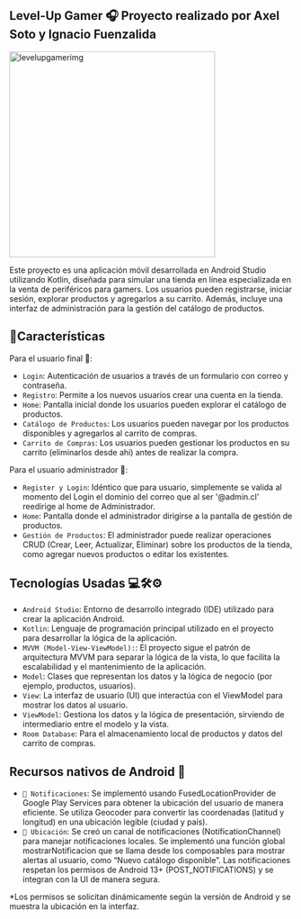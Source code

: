 ## Level-Up Gamer 🎧 Proyecto realizado por Axel Soto y Ignacio Fuenzalida
<img width="366" height="366" alt="levelupgamerimg" src="https://github.com/user-attachments/assets/52e1dc30-06e6-477c-93dc-f886625e6297" />

Este proyecto es una aplicación móvil desarrollada en Android Studio utilizando Kotlin, diseñada para simular una tienda en línea especializada en la venta de periféricos para gamers. Los usuarios pueden registrarse, iniciar sesión, explorar productos y agregarlos a su carrito. Además, incluye una interfaz de administración para la gestión del catálogo de productos.

## :hammer:Características
Para el usuario final 👤:
- `Login`:  Autenticación de usuarios a través de un formulario con correo y contraseña.
- `Registro`: Permite a los nuevos usuarios crear una cuenta en la tienda.
- `Home`: Pantalla inicial donde los usuarios pueden explorar el catálogo de productos.
- `Catálogo de Productos`: Los usuarios pueden navegar por los productos disponibles y agregarlos al carrito de compras.
- `Carrito de Compras`:  Los usuarios pueden gestionar los productos en su carrito (eliminarlos desde ahí) antes de realizar la compra.

Para el usuario administrador 👑:
- `Register y Login`: Idéntico que para usuario, simplemente se valida al momento del Login el dominio del correo que al ser '@admin.cl' reedirige al home de Administrador.
- `Home`: Pantalla donde el administrador dirigirse a la pantalla de gestión de productos.
- `Gestión de Productos`: El administrador puede realizar operaciones CRUD (Crear, Leer, Actualizar, Eliminar) sobre los productos de la tienda, como agregar nuevos productos o editar los existentes.

## Tecnologías Usadas 💻🛠️⚙️

- `Android Studio`: Entorno de desarrollo integrado (IDE) utilizado para crear la aplicación Android.
- `Kotlin`: Lenguaje de programación principal utilizado en el proyecto para desarrollar la lógica de la aplicación.
- `MVVM (Model-View-ViewModel):`:  El proyecto sigue el patrón de arquitectura MVVM para separar la lógica de la vista, lo que facilita la escalabilidad y el mantenimiento de la aplicación.
- `Model`: Clases que representan los datos y la lógica de negocio (por ejemplo, productos, usuarios).
- `View`: La interfaz de usuario (UI) que interactúa con el ViewModel para mostrar los datos al usuario.
- `ViewModel`: Gestiona los datos y la lógica de presentación, sirviendo de intermediario entre el modelo y la vista.
- `Room Database`: Para el almacenamiento local de productos y datos del carrito de compras.

## Recursos nativos de Android 🤖 
- `🔔 Notificaciones`: Se implementó usando FusedLocationProvider de Google Play Services para obtener la ubicación del usuario de manera eficiente. Se utiliza Geocoder para convertir las coordenadas (latitud y longitud) en una ubicación legible (ciudad y país).
- `📍 Ubicación`: Se creó un canal de notificaciones (NotificationChannel) para manejar notificaciones locales. Se implementó una función global mostrarNotificacion que se llama desde los composables para mostrar alertas al usuario, como “Nuevo catálogo disponible”. Las notificaciones respetan los permisos de Android 13+ (POST_NOTIFICATIONS) y se integran con la UI de manera segura.
  
*Los permisos se solicitan dinámicamente según la versión de Android y se muestra la ubicación en la interfaz.
